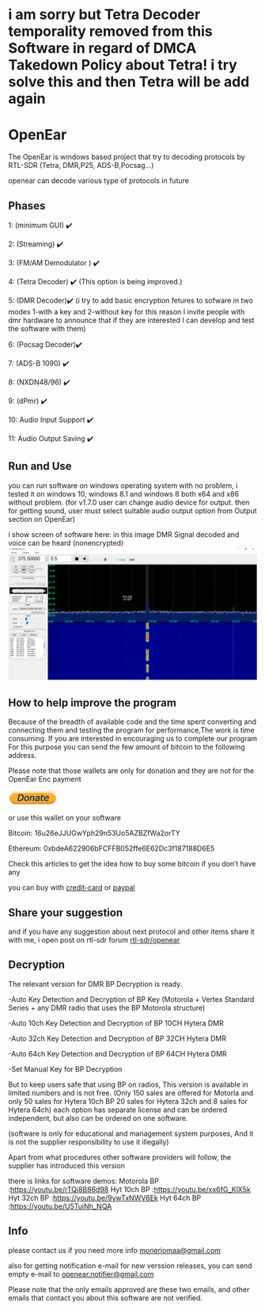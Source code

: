 # i am sorry but Tetra Decoder temporality removed from this Software in regard of  DMCA Takedown Policy about Tetra! i try solve this and then Tetra will be add again

# OpenEar
The OpenEar is windows based project that try to decoding protocols by RTL-SDR (Tetra, DMR,P25, ADS-B,Pocsag...)

openear can decode various type of  protocols in future


## Phases

1: (minimum GUI)  :heavy_check_mark:

2: (Streaming)  :heavy_check_mark:

3: (FM/AM Demodulator )  :heavy_check_mark:

4: (Tetra Decoder)  :heavy_check_mark: 
(This option is being improved.)

5: (DMR Decoder):heavy_check_mark:
(i try to add basic encryption fetures to sofware in two modes 1-with a key and 2-without key
for this reason
I invite people with dmr hardware to announce that if they are interested I can develop and test the software with them)

6: (Pocsag Decoder):heavy_check_mark:

7: (ADS-B 1090)  :heavy_check_mark: 

8: (NXDN48/96)  :heavy_check_mark: 

9: (dPmr)  :heavy_check_mark: 

10: Audio Input Support  :heavy_check_mark: 

11: Audio Output Saving  :heavy_check_mark: 




## Run and Use
you can run software on windows operating system with no problem, i tested it on windows 10, windows 8.1 and windows 8 both x64 and x86
without problem.
(for v1.7.0 user can change audio device for output. then for getting sound, user must select suitable audio output option from Output section on OpenEar)

i show screen of software here:
in this image DMR Signal decoded and voice can be heard (nonencrypted) 
![OpenEar Screen Image](images/screen3.jpg)

## How to help improve the program
Because of the breadth of available code and the time spent converting and
connecting them and testing the program for performance,The work is time consuming.
If you are interested in encouraging us to complete our program  
For this purpose you can send the few amount of bitcoin to the following address.

Please note that those wallets are only for donation and they are not for the OpenEar Enc payment


[![button](images/donate1.png)](https://blockchain.com/btc/payment_request?address=16u26eJJUGwYph29n53Uo5AZBZfWa2orTY)

or use this wallet on your software 

Bitcoin: 16u26eJJUGwYph29n53Uo5AZBZfWa2orTY

Ethereum: 0xbdeA622906bFCFFB052ffe6E62Dc3f187188D6E5

Check this articles to get the idea how to buy some bitcoin if you don’t have any

you can buy with [credit-card] or [paypal]

[credit-card]: https://99bitcoins.com/buy-bitcoin/credit-card/
[paypal]: https://99bitcoins.com/buy-bitcoin/paypal/

## Share your suggestion
and if you have any suggestion about next protocol and other items share it with me, i open post on rtl-sdr forum [rtl-sdr/openear](https://www.rtl-sdr.com/forum/viewtopic.php?f=3&t=5057)


## Decryption
The relevant version for DMR BP Decryption is ready.

-Auto Key Detection and Decryption of BP Key (Motorola + Vertex Standard Series + any DMR radio that uses the BP Motorola structure)

-Auto 10ch Key Detection and Decryption of BP 10CH Hytera DMR

-Auto 32ch Key Detection and Decryption of BP 32CH Hytera DMR

-Auto 64ch Key Detection and Decryption of BP 64CH Hytera DMR

-Set Manual Key for BP Decryption

But to keep users safe that using BP on radios,
This version is available in limited numbers and is not free.
(Only 150 sales are offered for Motorla and only 50 sales for Hytera 10ch BP 20 sales for Hytera 32ch and 8 sales for Hytera 64ch)
each option has separate license and can be ordered independent, but also can be ordered on one software.

(software is only for educational and management system purposes, And it is not the supplier responsibility to use it illegally)

Apart from what procedures other software providers will follow, the supplier has introduced this version

there is links for software demos: 
Motorola BP :https://youtu.be/rTQi8B86d98
Hyt 10ch BP :https://youtu.be/xx6fG_KlX5k
Hyt 32ch BP :https://youtu.be/9ywTxNWV6Ek
Hyt 64ch BP :https://youtu.be/U5TuiNh_NQA


## Info

please contact us if you need more info
moneriomaa@gmail.com

also for getting notification e-mail for new verssion releases, you can send empty e-mail to openear.notifier@gmail.com

Please note that the only emails approved are these two emails,
and other emails that contact you about this software are not verified.


